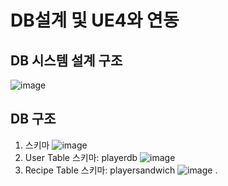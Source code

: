 # DB설계 및 UE4와 연동
## DB 시스템 설계 구조
![image](https://user-images.githubusercontent.com/60374155/220970378-30bf1878-fa81-4b49-be1d-55162a6464dc.png)
## DB 구조
1. 스키마
![image](https://user-images.githubusercontent.com/60374155/220973950-8c136f40-c037-4d47-acb3-c9e6b3d6e947.png)
2. User Table 스키마: playerdb
![image](https://user-images.githubusercontent.com/60374155/220974031-55bb1422-653a-4f49-82cd-4f761acc68e6.png)
3. Recipe Table 스키마: playersandwich
![image](https://user-images.githubusercontent.com/60374155/220974279-e346d050-dd68-4952-92fe-601fd4cb0655.png)
.

